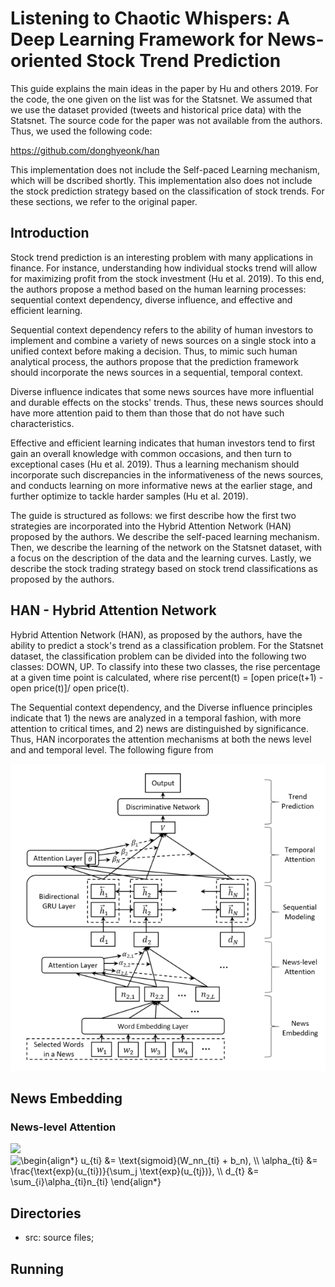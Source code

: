 # Listening to Chaotic Whispers: A Deep Learning Framework for News-oriented Stock Trend Prediction

This guide explains the main ideas in the paper by Hu and others 2019. For the code, the one given on the list was for the Statsnet. We assumed that we use the dataset provided (tweets and historical price data) with the Statsnet. The source code for the paper was not available from the authors. Thus, we used the following code:

https://github.com/donghyeonk/han

This implementation does not include the Self-paced Learning mechanism, which will be dscribed shortly. This implementation also does not include the stock prediction strategy based on the classification of stock trends. For these sections, we refer to the original paper. 

## Introduction

Stock trend prediction is an interesting problem with many applications in finance. For instance, understanding how individual stocks trend will allow for maximizing profit from the stock investment (Hu et al. 2019). To this end, the authors propose a method based on the human learning processes: sequential context dependency, diverse influence, and effective and efficient learning. 

Sequential context dependency refers to the ability of human investors to implement and combine a variety of news sources on a single stock into a unified context before making a decision. Thus, to mimic such human analytical process, the authors propose that the prediction framework should incorporate the news sources in a sequential, temporal context. 

Diverse influence indicates that some news sources have more influential and durable effects on the stocks' trends. Thus, these news sources should have more attention paid to them than those that do not have such characteristics. 

Effective and efficient learning indicates that human investors tend to first gain an overall knowledge with common occasions, and then turn to exceptional cases (Hu et al. 2019). Thus a learning mechanism should incorporate such discrepancies in the informativeness of the news sources, and conducts learning on more informative news at the earlier stage, and further optimize to tackle harder samples (Hu et al. 2019). 

The guide is structured as follows: we first describe how the first two strategies are incorporated into the Hybrid Attention Network (HAN) proposed by the authors. We describe the self-paced learning mechanism. Then, we describe the learning of the network on the Statsnet dataset, with a focus on the description of the data and the learning curves. Lastly, we describe the stock trading strategy based on stock trend classifications as proposed by the authors. 

## HAN - Hybrid Attention Network

Hybrid Attention Network (HAN), as proposed by the authors, have the ability to predict a stock's trend as a classification problem. For the Statsnet dataset, the classification problem can be divided into the following two classes: DOWN, UP. To classify into these two classes, the rise percentage at a given time point is calculated, where rise percent(t) = [open price(t+1) - open price(t)]/ open price(t).

The Sequential context dependency, and the Diverse influence principles indicate that 1) the news are analyzed in a temporal fashion, with more attention to critical times, and 2) news are distinguished by significance. Thus, HAN incorporates the attention mechanisms at both the news level and and temporal level. The following figure from 

![Alt text](/src/han.png?raw=true)

## News Embedding


### News-level Attention

<img src="https://www.codecogs.com/eqnedit.php?latex=\begin{align*}&space;u_{ti}&space;&=&space;\text{sigmoid}(W_nn_{ti}&space;&plus;&space;b_n),&space;\\&space;\alpha_{ti}&space;&=&space;\frac{\text{exp}(u_{ti})}{\sum_j&space;\text{exp}(u_{tj})},&space;\\&space;d_{t}&space;&=&space;\sum_{i}\alpha_{ti}n_{ti}&space;\end{align*}" target="_blank"><img src="https://latex.codecogs.com/gif.latex?\begin{align*}&space;u_{ti}&space;&=&space;\text{sigmoid}(W_nn_{ti}&space;&plus;&space;b_n),&space;\\&space;\alpha_{ti}&space;&=&space;\frac{\text{exp}(u_{ti})}{\sum_j&space;\text{exp}(u_{tj})},&space;\\&space;d_{t}&space;&=&space;\sum_{i}\alpha_{ti}n_{ti}&space;\end{align*}" title="\begin{align*} u_{ti} &= \text{sigmoid}(W_nn_{ti} + b_n), \\ \alpha_{ti} &= \frac{\text{exp}(u_{ti})}{\sum_j \text{exp}(u_{tj})}, \\ d_{t} &= \sum_{i}\alpha_{ti}n_{ti} \end{align*}" /></a>

## Directories
- src: source files;

## Running
